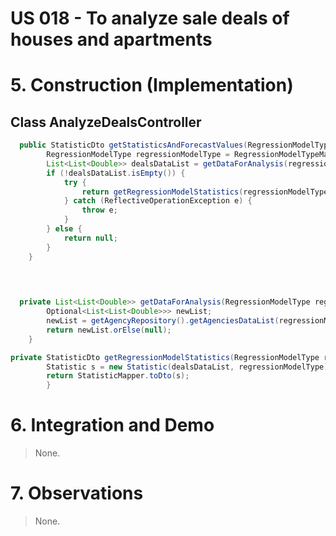 # US 018 - To analyze sale deals of houses and apartments

# 5. Construction (Implementation)


## Class AnalyzeDealsController

```java
  public StatisticDto getStatisticsAndForecastValues(RegressionModelTypeDto regressionModelTypeDto, String variable) throws ReflectiveOperationException {
        RegressionModelType regressionModelType = RegressionModelTypeMapper.toModel(regressionModelTypeDto);
        List<List<Double>> dealsDataList = getDataForAnalysis(regressionModelType, variable);
        if (!dealsDataList.isEmpty()) {
            try {
                return getRegressionModelStatistics(regressionModelType, dealsDataList);
            } catch (ReflectiveOperationException e) {
                throw e;
            }
        } else {
            return null;
        }
    }

  
  
```

```java
  private List<List<Double>> getDataForAnalysis(RegressionModelType regressionModelType, String variable) {
        Optional<List<List<Double>>> newList;
        newList = getAgencyRepository().getAgenciesDataList(regressionModelType, variable);
        return newList.orElse(null);
    }
```

```java  
private StatisticDto getRegressionModelStatistics(RegressionModelType regressionModelType, List<List<Double>> dealsDataList) throws ReflectiveOperationException {
        Statistic s = new Statistic(dealsDataList, regressionModelType);
        return StatisticMapper.toDto(s);
        }

```

# 6. Integration and Demo 

> None.

# 7. Observations

> None.






